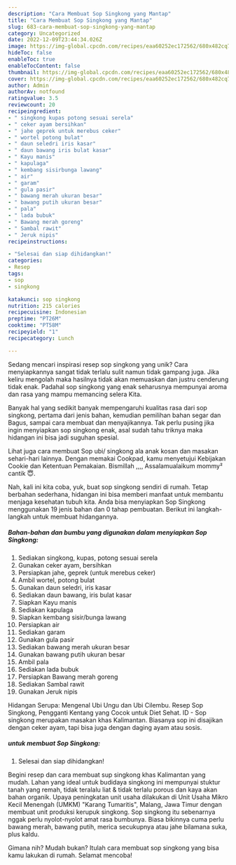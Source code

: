 ```yaml
---
description: "Cara Membuat Sop Singkong yang Mantap"
title: "Cara Membuat Sop Singkong yang Mantap"
slug: 683-cara-membuat-sop-singkong-yang-mantap
category: Uncategorized
date: 2022-12-09T23:44:34.026Z
image: https://img-global.cpcdn.com/recipes/eaa60252ec172562/680x482cq70/sop-singkong-foto-resep-utama.jpg
hideToc: false
enableToc: true
enableTocContent: false
thumbnail: https://img-global.cpcdn.com/recipes/eaa60252ec172562/680x482cq70/sop-singkong-foto-resep-utama.jpg
cover: https://img-global.cpcdn.com/recipes/eaa60252ec172562/680x482cq70/sop-singkong-foto-resep-utama.jpg
author: Admin
authorAv: notfound
ratingvalue: 3.5
reviewcount: 20
recipeingredient:
- " singkong kupas potong sesuai serela"
- " ceker ayam bersihkan"
- " jahe geprek untuk merebus ceker"
- " wortel potong bulat"
- " daun seledri iris kasar"
- " daun bawang iris bulat kasar"
- " Kayu manis"
- " kapulaga"
- " kembang sisirbunga lawang"
- " air"
- " garam"
- " gula pasir"
- " bawang merah ukuran besar"
- " bawang putih ukuran besar"
- " pala"
- " lada bubuk"
- " Bawang merah goreng"
- " Sambal rawit"
- " Jeruk nipis"
recipeinstructions:

- "Selesai dan siap dihidangkan!"
categories:
- Resep
tags:
- sop
- singkong

katakunci: sop singkong 
nutrition: 215 calories
recipecuisine: Indonesian
preptime: "PT26M"
cooktime: "PT58M"
recipeyield: "1"
recipecategory: Lunch

---
```





Sedang mencari inspirasi resep sop singkong yang unik? Cara menyiapkannya sangat tidak terlalu sulit namun tidak gampang juga. Jika keliru mengolah maka hasilnya tidak akan memuaskan dan justru cenderung tidak enak. Padahal sop singkong yang enak seharusnya mempunyai aroma dan rasa yang mampu memancing selera Kita.





Banyak hal yang sedikit banyak mempengaruhi kualitas rasa dari sop singkong, pertama dari jenis bahan, kemudian pemilihan bahan segar dan Bagus, sampai cara membuat dan menyajikannya. Tak perlu pusing jika ingin menyiapkan sop singkong enak,      asal sudah tahu triknya maka hidangan ini bisa jadi suguhan spesial.














Lihat juga cara membuat Sop ubi/ singkong ala anak kosan dan masakan sehari-hari lainnya. Dengan memakai Cookpad, kamu menyetujui Kebijakan Cookie dan Ketentuan Pemakaian. Bismillah ,,,, Assalamualaikum mommy² cantik 😇.






Nah, kali ini kita coba, yuk, buat sop singkong sendiri di rumah. Tetap berbahan sederhana, hidangan ini bisa memberi manfaat untuk membantu menjaga kesehatan tubuh kita. Anda bisa menyiapkan Sop Singkong menggunakan 19 jenis bahan dan 0 tahap pembuatan. Berikut ini langkah-langkah untuk membuat hidangannya.

<!--inarticleads1-->

##### Bahan-bahan dan bumbu yang digunakan dalam menyiapkan Sop Singkong:

1. Sediakan  singkong, kupas, potong sesuai serela
1. Gunakan  ceker ayam, bersihkan
1. Persiapkan  jahe, geprek (untuk merebus ceker)
1. Ambil  wortel, potong bulat
1. Gunakan  daun seledri, iris kasar
1. Sediakan  daun bawang, iris bulat kasar
1. Siapkan  Kayu manis
1. Sediakan  kapulaga
1. Siapkan  kembang sisir/bunga lawang
1. Persiapkan  air
1. Sediakan  garam
1. Gunakan  gula pasir
1. Sediakan  bawang merah ukuran besar
1. Gunakan  bawang putih ukuran besar
1. Ambil  pala
1. Sediakan  lada bubuk
1. Persiapkan  Bawang merah goreng
1. Sediakan  Sambal rawit
1. Gunakan  Jeruk nipis


Hidangan Serupa: Mengenal Ubi Ungu dan Ubi Cilembu. Resep Sop Singkong, Pengganti Kentang yang Cocok untuk Diet Sehat. ID - Sop singkong merupakan masakan khas Kalimantan. Biasanya sop ini disajikan dengan ceker ayam, tapi bisa juga dengan daging ayam atau sosis. 

<!--inarticleads2-->

#####  untuk membuat Sop Singkong:


1. Selesai dan siap dihidangkan!

Begini resep dan cara membuat sup singkong khas Kalimantan yang mudah. Lahan yang ideal untuk budidaya singkong ini mempunyai stuktur tanah yang remah, tidak teralalu liat &amp; tidak terlalu porous dan kaya akan bahan organik. Upaya peningkatan unit usaha dilakukan di Unit Usaha Mikro Kecil Menengah (UMKM) &#34;Karang Tumaritis&#34;, Malang, Jawa Timur dengan membuat unit produksi kerupuk singkong. Sop singkong itu sebenarnya nggak perlu nyolot-nyolot amat rasa bumbunya. Biasa bikinnya cuma perlu bawang merah, bawang putih, merica secukupnya atau jahe bilamana suka, plus kaldu. 

Gimana nih? Mudah bukan? Itulah cara membuat sop singkong yang bisa kamu lakukan di rumah. Selamat mencoba!

